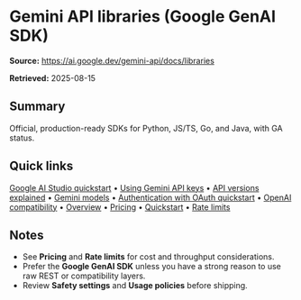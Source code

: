 # Gemini API libraries (Google GenAI SDK)

**Source:** https://ai.google.dev/gemini-api/docs/libraries

**Retrieved:** 2025-08-15

## Summary
Official, production-ready SDKs for Python, JS/TS, Go, and Java, with GA status.

## Quick links
[Google AI Studio quickstart](ai-studio-quickstart.md) • [Using Gemini API keys](api-key.md) • [API versions explained](api-versions.md) • [Gemini models](models.md) • [Authentication with OAuth quickstart](oauth.md) • [OpenAI compatibility](openai.md) • [Overview](overview.md) • [Pricing](pricing.md) • [Quickstart](quickstart.md) • [Rate limits](rate-limits.md)

## Notes
- See **Pricing** and **Rate limits** for cost and throughput considerations.
- Prefer the **Google GenAI SDK** unless you have a strong reason to use raw REST or compatibility layers.
- Review **Safety settings** and **Usage policies** before shipping.
